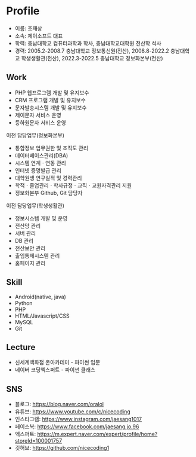 # Profile

- 이름: 조재상
- 소속: 제이소프트 대표
- 학력: 충남대학교 컴퓨터과학과 학사, 충남대학교대학원 전산학 석사
- 경력: 2005.2-2008.7 충남대학교 정보통신원(전산), 2008.8-2022.2 충남대학교 학생생활관(전산), 2022.3-2022.5 충남대학교 정보화본부(전산)

## Work
- PHP 웹프로그램 개발 및 유지보수
- CRM 프로그램 개발 및 유지보수
- 문자발송시스템 개발 및 유지보수
- 제이문자 서비스 운영
- 등하원문자 서비스 운영

이전 담당업무(정보화본부)
- 통합정보 업무권한 및 조직도 관리
- 데이터베이스관리(DBA)
- 시스템 연계ㆍ연동 관리
- 인터넷 증명발급 관리
- 대학원생 연구실적 및 경력관리
- 학적ㆍ졸업관리ㆍ학사규정ㆍ교직ㆍ교원자격관리 지원
- 정보화본부 Github, Git 담당자

이전 담당업무(학생생활관)
- 정보시스템 개발 및 운영
- 전산망 관리
- 서버 관리
- DB 관리
- 전산보안 관리
- 출입통제시스템 관리
- 홈페이지 관리

## Skill
- Android(native, java)
- Python
- PHP
- HTML/Javascript/CSS
- MySQL
- Git

## Lecture
- 신세계백화점 온아카데미 - 파이썬 입문
- 네이버 코딩엑스퍼트 - 파이썬 클래스

## SNS
- 블로그: https://blog.naver.com/oralol
- 유튜브: https://www.youtube.com/c/nicecoding
- 인스타그램: https://www.instagram.com/jaesang1017
- 페이스북: https://www.facebook.com/jaesang.jo.96
- 엑스퍼트: https://m.expert.naver.com/expert/profile/home?storeId=100001757
- 깃허브: https://github.com/nicecoding1

